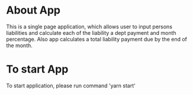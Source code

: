 # About App

This is a single page application, which allows user to input persons liabilities and calculate each of the liability a dept payment and month percentage. Also app calculates a total liability payment due by the end of the month.

# To start App

To start application, please run command 'yarn start'

